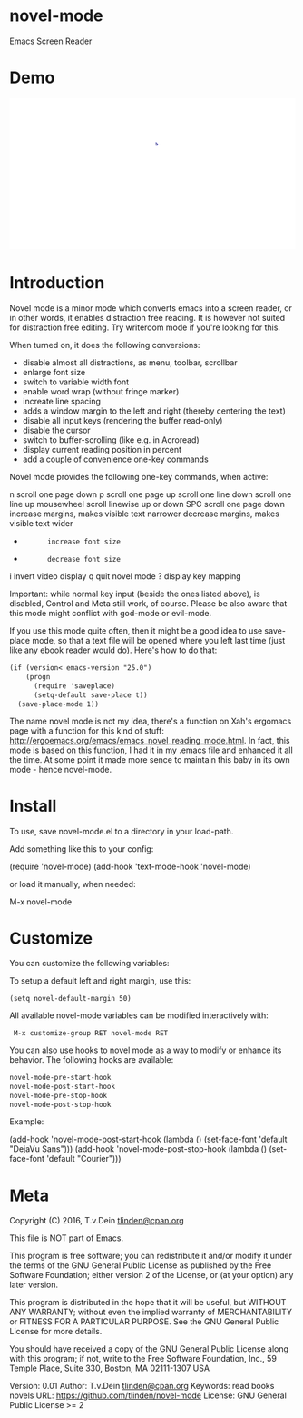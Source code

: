 # novel-mode
Emacs Screen Reader

# Demo

![demo](https://raw.githubusercontent.com/TLINDEN/novel-mode/master/demo.gif)

# Introduction

Novel  mode is  a minor  mode which  converts emacs  into a  screen
reader, or in other words,  it enables distraction free reading. It
is however not  suited for distraction free  editing. Try writeroom
mode if you're looking for this.

When turned on, it does the following conversions:

  - disable almost all distractions, as menu, toolbar, scrollbar
  - enlarge font size
  - switch to variable width font
  - enable word wrap (without fringe marker)
  - increate line spacing
  - adds a window margin to the left and right (thereby centering the text)
  - disable all input keys (rendering the buffer read-only)
  - disable the cursor
  - switch to buffer-scrolling (like e.g. in Acroread)
  - display current reading position in percent
  - add a couple of convenience one-key commands

Novel mode provides the following one-key commands, when active:

   n           scroll one page down
   p           scroll one page up
   <down>      scroll one line down
   <up>        scroll one line up
   mousewheel  scroll linewise up or down
   SPC         scroll one page down
   <left>      increase margins, makes visible text narrower
   <right>     decrease margins, makes visible text wider
   +           increase font size
   -           decrease font size
   i           invert video display
   q           quit novel mode
   ?           display key mapping

Important: while normal  key input (beside the  ones listed above),
is disabled, Control and Meta still work, of course. Please be also
aware that this mode might conflict with god-mode or evil-mode.

If you use this  mode quite often, then it might be  a good idea to
use save-place mode,  so that a text file will  be opened where you
left last time (just like any  ebook reader would do). Here's how to
do that:

    (if (version< emacs-version "25.0")
        (progn
          (require 'saveplace)
          (setq-default save-place t))
      (save-place-mode 1))


The name  novel mode is  not my idea,  there's a function  on Xah's
ergomacs   page  with   a  function   for  this   kind  of   stuff:
http://ergoemacs.org/emacs/emacs_novel_reading_mode.html.  In fact,
this mode is based on this function, I had it in my .emacs file and
enhanced it  all the  time.  At  some point it  made more  sence to
maintain this baby in its own mode - hence novel-mode.

# Install

To use, save novel-mode.el to a directory in your load-path.

Add something like this to your config:

   (require 'novel-mode)
   (add-hook 'text-mode-hook 'novel-mode)

or load it manually, when needed:

   M-x novel-mode

# Customize

You can customize the following variables:

To setup a default left and right margin, use this:

    (setq novel-default-margin 50)

All available  novel-mode variables  can be  modified interactively
with:

     M-x customize-group RET novel-mode RET

You can also use hooks to novel  mode as a way to modify or enhance
its behavior.  The following hooks are available:

    novel-mode-pre-start-hook
    novel-mode-post-start-hook
    novel-mode-pre-stop-hook
    novel-mode-post-stop-hook

Example:

   (add-hook 'novel-mode-post-start-hook
             (lambda ()
               (set-face-font 'default "DejaVu Sans")))
   (add-hook 'novel-mode-post-stop-hook
             (lambda ()
               (set-face-font 'default "Courier")))

# Meta


Copyright (C) 2016, T.v.Dein <tlinden@cpan.org>

This file is NOT part of Emacs.

This  program is  free  software; you  can  redistribute it  and/or
modify it  under the  terms of  the GNU  General Public  License as
published by the Free Software  Foundation; either version 2 of the
License, or (at your option) any later version.

This program is distributed in the hope that it will be useful, but
WITHOUT  ANY  WARRANTY;  without   even  the  implied  warranty  of
MERCHANTABILITY or FITNESS  FOR A PARTICULAR PURPOSE.   See the GNU
General Public License for more details.

You should have  received a copy of the GNU  General Public License
along  with  this program;  if  not,  write  to the  Free  Software
Foundation, Inc., 59 Temple Place, Suite 330, Boston, MA 02111-1307
USA

Version: 0.01
Author: T.v.Dein <tlinden@cpan.org>
Keywords: read books novels
URL: https://github.com/tlinden/novel-mode
License: GNU General Public License >= 2
